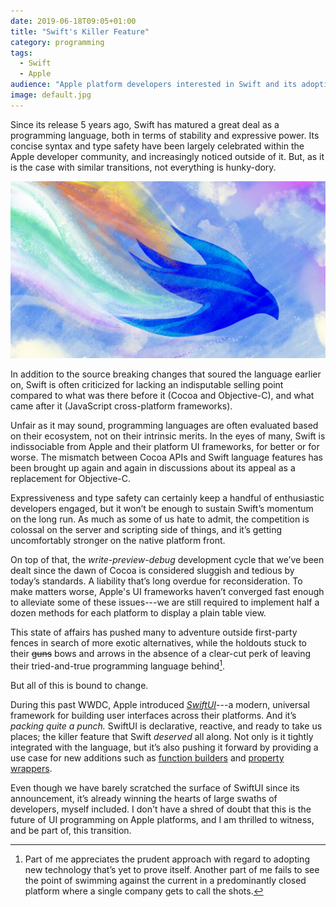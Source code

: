```yaml
---
date: 2019-06-18T09:05+01:00
title: "Swift's Killer Feature"
category: programming
tags:
  - Swift
  - Apple
audience: "Apple platform developers interested in Swift and its adoption in the community"
image: default.jpg
---
```


Since its release 5 years ago,
Swift has matured a great deal as a programming language,
both in terms of stability and expressive power.
Its concise syntax and type safety have been largely celebrated within the Apple developer community,
and increasingly noticed outside of it.
But, as it is the case with similar transitions,
not everything is hunky-dory.

![SwiftUI](header-image.jpg)

In addition to the source breaking changes that soured the language earlier on,
Swift is often criticized for lacking an indisputable selling point compared to what was there before it (Cocoa and Objective-C),
and what came after it (JavaScript cross-platform frameworks).

Unfair as it may sound,
programming languages are often evaluated based on their ecosystem,
not on their intrinsic merits.
In the eyes of many, Swift is indissociable from Apple and their platform UI frameworks,
for better or for worse.
The mismatch between Cocoa APIs and Swift language features has been brought up again and again in discussions about its appeal as a replacement for Objective-C.

Expressiveness and type safety can certainly keep a handful of enthusiastic developers engaged,
but it won’t be enough to sustain Swift’s momentum on the long run.
As much as some of us hate to admit,
the competition is colossal on the server and scripting side of things,
and it’s getting uncomfortably stronger on the native platform front.

On top of that, the *write-preview-debug* development cycle that we’ve been dealt since the dawn of Cocoa is considered sluggish and tedious by today’s standards.
A liability that’s long overdue for reconsideration.
To make matters worse,
Apple's UI frameworks haven’t converged fast enough to alleviate some of these issues---we are still required to implement half a dozen methods for each platform to display a plain table view.

This state of affairs has pushed many to adventure outside first-party fences in search of more exotic alternatives,
while the holdouts stuck to their ~~guns~~ bows and arrows in the absence of a clear-cut perk of leaving their tried-and-true programming language behind[^1].

But all of this is bound to change.

During this past WWDC,
Apple introduced *[SwiftUI]*---a modern,
universal framework for building user interfaces across their platforms.
And it’s *packing quite a punch.*
SwiftUI is declarative, reactive, and ready to take us places; the killer feature that Swift *deserved* all along.
Not only is it tightly integrated with the language,
but it’s also pushing it forward by providing a use case for new additions such as [function builders] and [property wrappers].

Even though we have barely scratched the surface of SwiftUI since its announcement,
it’s already winning the hearts of large swaths of developers,
myself included.
I don't have a shred of doubt that this is the future of UI programming on Apple platforms,
and I am thrilled to witness, and be part of, this transition.

[SwiftUI]: https://developer.apple.com/xcode/swiftui/
[function builders]: https://github.com/apple/swift-evolution/blob/9992cf3c11c2d5e0ea20bee98657d93902d5b174/proposals/XXXX-function-builders.md
[property wrappers]: https://github.com/DougGregor/swift-evolution/blob/property-wrappers/proposals/0258-property-wrappers.md

[^1]: Part of me appreciates the prudent approach with regard to adopting new technology that’s yet to prove itself. Another part of me fails to see the point of swimming against the current in a predominantly closed platform where a single company gets to call the shots.
